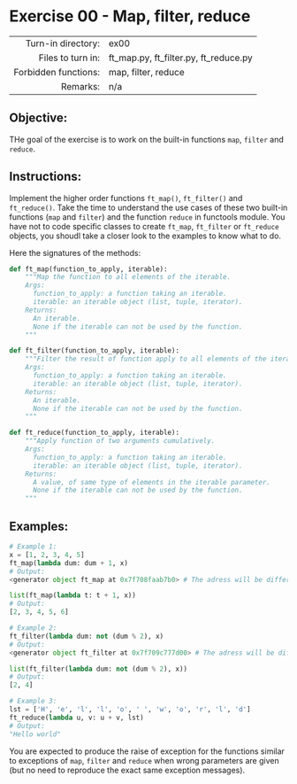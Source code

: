 # Exercise 00 - Map, filter, reduce

|                         |                    |
| -----------------------:| ------------------ |
|   Turn-in directory:    |  ex00              |
|   Files to turn in:     |  ft_map.py, ft_filter.py, ft_reduce.py |
|   Forbidden functions:  |  map, filter, reduce |
|   Remarks:              |  n/a               |

## Objective:
THe goal of the exercise is to work on the built-in functions `map`, `filter` and `reduce`.


## Instructions:
Implement the higher order functions `ft_map()`, `ft_filter()` and `ft_reduce()`.
Take the time to understand the use cases of these two built-in functions (`map` and `filter`)
and the function `reduce` in functools module. You have not to code specific classes to create
`ft_map`, `ft_filter` or `ft_reduce` objects, you shoudl take a closer look to the examples to know
what to do.

Here the signatures of the methods:

```python
def ft_map(function_to_apply, iterable):
	"""Map the function to all elements of the iterable.
	Args:
	  function_to_apply: a function taking an iterable.
	  iterable: an iterable object (list, tuple, iterator).
	Returns:
	  An iterable.
	  None if the iterable can not be used by the function.
	"""

def ft_filter(function_to_apply, iterable):
	"""Filter the result of function apply to all elements of the iterable.
	Args:
	  function_to_apply: a function taking an iterable.
	  iterable: an iterable object (list, tuple, iterator).
	Returns:
	  An iterable.
	  None if the iterable can not be used by the function.
	"""

def ft_reduce(function_to_apply, iterable):
	"""Apply function of two arguments cumulatively.
	Args:
	  function_to_apply: a function taking an iterable.
	  iterable: an iterable object (list, tuple, iterator).
	Returns:
	  A value, of same type of elements in the iterable parameter.
	  None if the iterable can not be used by the function.
	"""
```

## Examples:
```python
# Example 1:
x = [1, 2, 3, 4, 5]
ft_map(lambda dum: dum + 1, x)
# Output:
<generator object ft_map at 0x7f708faab7b0> # The adress will be different

list(ft_map(lambda t: t + 1, x))
# Output:
[2, 3, 4, 5, 6]

# Example 2:
ft_filter(lambda dum: not (dum % 2), x)
# Output:
<generator object ft_filter at 0x7f709c777d00> # The adress will be different

list(ft_filter(lambda dum: not (dum % 2), x))
# Output:
[2, 4]

# Example 3:
lst = ['H', 'e', 'l', 'l', 'o', ' ', 'w', 'o', 'r', 'l', 'd']
ft_reduce(lambda u, v: u + v, lst)
# Output:
"Hello world"
```

You are expected to produce the raise of exception for the functions similar to exceptions of
`map`, `filter` and `reduce` when wrong parameters are given (but no need
to reproduce the exact same exception messages).